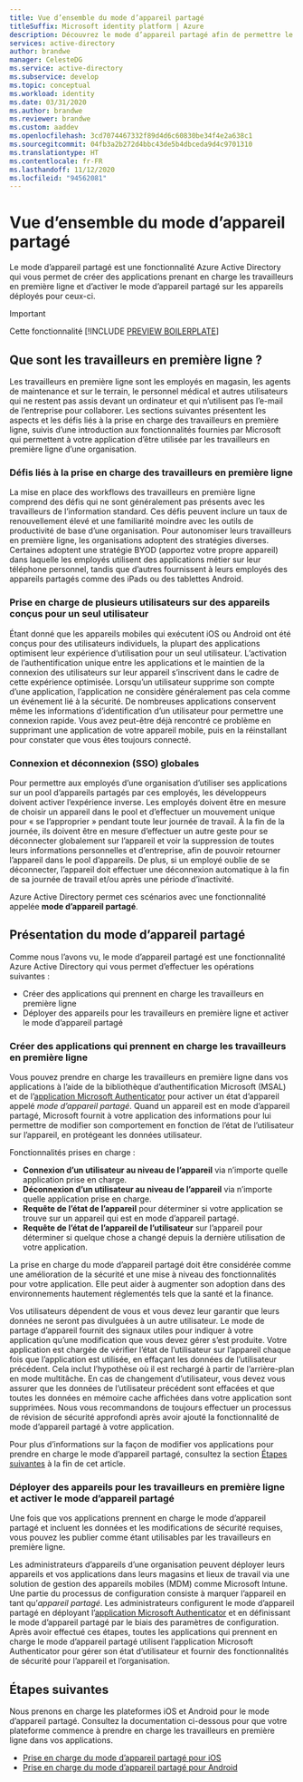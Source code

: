 ```yaml
---
title: Vue d’ensemble du mode d’appareil partagé
titleSuffix: Microsoft identity platform | Azure
description: Découvrez le mode d’appareil partagé afin de permettre le partage d’appareil pour vos travailleurs en première ligne.
services: active-directory
author: brandwe
manager: CelesteDG
ms.service: active-directory
ms.subservice: develop
ms.topic: conceptual
ms.workload: identity
ms.date: 03/31/2020
ms.author: brandwe
ms.reviewer: brandwe
ms.custom: aaddev
ms.openlocfilehash: 3cd7074467332f89d4d6c60830be34f4e2a638c1
ms.sourcegitcommit: 04fb3a2b272d4bbc43de5b4dbceda9d4c9701310
ms.translationtype: HT
ms.contentlocale: fr-FR
ms.lasthandoff: 11/12/2020
ms.locfileid: "94562081"
---
```

# <a name="overview-of-shared-device-mode"></a>Vue d’ensemble du mode d’appareil partagé

Le mode d’appareil partagé est une fonctionnalité Azure Active Directory qui vous permet de créer des applications prenant en charge les travailleurs en première ligne et d’activer le mode d’appareil partagé sur les appareils déployés pour ceux-ci.

>[!IMPORTANT]
> Cette fonctionnalité [!INCLUDE [PREVIEW BOILERPLATE](../../../includes/active-directory-develop-preview.md)]

## <a name="what-are-firstline-workers"></a>Que sont les travailleurs en première ligne ?

Les travailleurs en première ligne sont les employés en magasin, les agents de maintenance et sur le terrain, le personnel médical et autres utilisateurs qui ne restent pas assis devant un ordinateur et qui n’utilisent pas l’e-mail de l’entreprise pour collaborer. Les sections suivantes présentent les aspects et les défis liés à la prise en charge des travailleurs en première ligne, suivis d’une introduction aux fonctionnalités fournies par Microsoft qui permettent à votre application d’être utilisée par les travailleurs en première ligne d’une organisation.

### <a name="challenges-of-supporting-firstline-workers"></a>Défis liés à la prise en charge des travailleurs en première ligne

La mise en place des workflows des travailleurs en première ligne comprend des défis qui ne sont généralement pas présents avec les travailleurs de l’information standard. Ces défis peuvent inclure un taux de renouvellement élevé et une familiarité moindre avec les outils de productivité de base d’une organisation. Pour autonomiser leurs travailleurs en première ligne, les organisations adoptent des stratégies diverses. Certaines adoptent une stratégie BYOD (apportez votre propre appareil) dans laquelle les employés utilisent des applications métier sur leur téléphone personnel, tandis que d’autres fournissent à leurs employés des appareils partagés comme des iPads ou des tablettes Android.

### <a name="supporting-multiple-users-on-devices-designed-for-one-user"></a>Prise en charge de plusieurs utilisateurs sur des appareils conçus pour un seul utilisateur

Étant donné que les appareils mobiles qui exécutent iOS ou Android ont été conçus pour des utilisateurs individuels, la plupart des applications optimisent leur expérience d’utilisation pour un seul utilisateur. L’activation de l’authentification unique entre les applications et le maintien de la connexion des utilisateurs sur leur appareil s’inscrivent dans le cadre de cette expérience optimisée. Lorsqu’un utilisateur supprime son compte d’une application, l’application ne considère généralement pas cela comme un événement lié à la sécurité. De nombreuses applications conservent même les informations d’identification d’un utilisateur pour permettre une connexion rapide. Vous avez peut-être déjà rencontré ce problème en supprimant une application de votre appareil mobile, puis en la réinstallant pour constater que vous êtes toujours connecté.

### <a name="global-sign-in-and-sign-out-sso"></a>Connexion et déconnexion (SSO) globales

Pour permettre aux employés d’une organisation d’utiliser ses applications sur un pool d’appareils partagés par ces employés, les développeurs doivent activer l’expérience inverse. Les employés doivent être en mesure de choisir un appareil dans le pool et d’effectuer un mouvement unique pour « se l’approprier » pendant toute leur journée de travail. À la fin de la journée, ils doivent être en mesure d’effectuer un autre geste pour se déconnecter globalement sur l’appareil et voir la suppression de toutes leurs informations personnelles et d’entreprise, afin de pouvoir retourner l’appareil dans le pool d’appareils. De plus, si un employé oublie de se déconnecter, l’appareil doit effectuer une déconnexion automatique à la fin de sa journée de travail et/ou après une période d’inactivité.

Azure Active Directory permet ces scénarios avec une fonctionnalité appelée **mode d’appareil partagé**.

## <a name="introducing-shared-device-mode"></a>Présentation du mode d’appareil partagé

Comme nous l’avons vu, le mode d’appareil partagé est une fonctionnalité Azure Active Directory qui vous permet d’effectuer les opérations suivantes :

* Créer des applications qui prennent en charge les travailleurs en première ligne
* Déployer des appareils pour les travailleurs en première ligne et activer le mode d’appareil partagé

### <a name="build-applications-that-support-firstline-workers"></a>Créer des applications qui prennent en charge les travailleurs en première ligne

Vous pouvez prendre en charge les travailleurs en première ligne dans vos applications à l’aide de la bibliothèque d’authentification Microsoft (MSAL) et de l’[application Microsoft Authenticator](../user-help/user-help-auth-app-overview.md) pour activer un état d’appareil appelé *mode d’appareil partagé*. Quand un appareil est en mode d’appareil partagé, Microsoft fournit à votre application des informations pour lui permettre de modifier son comportement en fonction de l’état de l’utilisateur sur l’appareil, en protégeant les données utilisateur.

Fonctionnalités prises en charge :

* **Connexion d’un utilisateur au niveau de l’appareil** via n’importe quelle application prise en charge.
* **Déconnexion d’un utilisateur au niveau de l’appareil** via n’importe quelle application prise en charge.
* **Requête de l’état de l’appareil** pour déterminer si votre application se trouve sur un appareil qui est en mode d’appareil partagé.
* **Requête de l’état de l’appareil de l’utilisateur** sur l’appareil pour déterminer si quelque chose a changé depuis la dernière utilisation de votre application.

La prise en charge du mode d’appareil partagé doit être considérée comme une amélioration de la sécurité et une mise à niveau des fonctionnalités pour votre application. Elle peut aider à augmenter son adoption dans des environnements hautement réglementés tels que la santé et la finance.

Vos utilisateurs dépendent de vous et vous devez leur garantir que leurs données ne seront pas divulguées à un autre utilisateur. Le mode de partage d’appareil fournit des signaux utiles pour indiquer à votre application qu’une modification que vous devez gérer s’est produite. Votre application est chargée de vérifier l’état de l’utilisateur sur l’appareil chaque fois que l’application est utilisée, en effaçant les données de l’utilisateur précédent. Cela inclut l’hypothèse où il est rechargé à partir de l’arrière-plan en mode multitâche. En cas de changement d’utilisateur, vous devez vous assurer que les données de l’utilisateur précédent sont effacées et que toutes les données en mémoire cache affichées dans votre application sont supprimées. Nous vous recommandons de toujours effectuer un processus de révision de sécurité approfondi après avoir ajouté la fonctionnalité de mode d’appareil partagé à votre application.

Pour plus d’informations sur la façon de modifier vos applications pour prendre en charge le mode d’appareil partagé, consultez la section [Étapes suivantes](#next-steps) à la fin de cet article.

### <a name="deploy-devices-to-firstline-workers-and-turn-on-shared-device-mode"></a>Déployer des appareils pour les travailleurs en première ligne et activer le mode d’appareil partagé

Une fois que vos applications prennent en charge le mode d’appareil partagé et incluent les données et les modifications de sécurité requises, vous pouvez les publier comme étant utilisables par les travailleurs en première ligne.

Les administrateurs d’appareils d’une organisation peuvent déployer leurs appareils et vos applications dans leurs magasins et lieux de travail via une solution de gestion des appareils mobiles (MDM) comme Microsoft Intune. Une partie du processus de configuration consiste à marquer l’appareil en tant qu’*appareil partagé*. Les administrateurs configurent le mode d’appareil partagé en déployant l’[application Microsoft Authenticator](../user-help/user-help-auth-app-overview.md) et en définissant le mode d’appareil partagé par le biais des paramètres de configuration. Après avoir effectué ces étapes, toutes les applications qui prennent en charge le mode d’appareil partagé utilisent l’application Microsoft Authenticator pour gérer son état d’utilisateur et fournir des fonctionnalités de sécurité pour l’appareil et l’organisation.

## <a name="next-steps"></a>Étapes suivantes

Nous prenons en charge les plateformes iOS et Android pour le mode d’appareil partagé. Consultez la documentation ci-dessous pour que votre plateforme commence à prendre en charge les travailleurs en première ligne dans vos applications.

* [Prise en charge du mode d’appareil partagé pour iOS](msal-ios-shared-devices.md)
* [Prise en charge du mode d’appareil partagé pour Android](msal-android-shared-devices.md)
